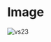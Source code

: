 # Image

![vs23](https://user-images.githubusercontent.com/84230279/126892047-3f1a9896-3932-48dc-99e3-50e6acb65d27.PNG)

